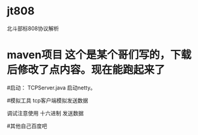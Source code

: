 # jt808
北斗部标808协议解析


#  maven项目  这个是某个哥们写的，下载后修改了点内容。现在能跑起来了

#启动：
 TCPServer.java   启动netty。

 #模拟工具  tcp客户端模拟发送数据

 调试注意使用 十六进制  发送数据


 #其他自己百度吧
